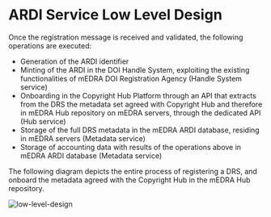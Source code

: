 # ARDI Service Low Level Design

Once the registration message is received and validated, the following operations are executed:
* Generation of the ARDI identifier
* Minting of the ARDI in the DOI Handle System, exploiting the existing functionalities of mEDRA DOI Registration Agency (Handle System 
service)
* Onboarding in the Copyright Hub Platform through an API that extracts from the DRS the metadata set agreed with Copyright Hub and therefore 
in mEDRA Hub repository on mEDRA servers, through the dedicated API (Hub service)	
* Storage of the full DRS metadata in the mEDRA ARDI database, residing in mEDRA servers (Metadata service)
* Storage of accounting data with results of the operations above in mEDRA ARDI database (Metadata service)

The following diagram depicts the entire process of registering a DRS, and onboard the metadata agreed with the Copyright Hub in the mEDRA Hub 
repository.

![low-level-design](https://user-images.githubusercontent.com/39902417/41362124-e56f957c-6f30-11e8-8b51-3109101ac087.png)

